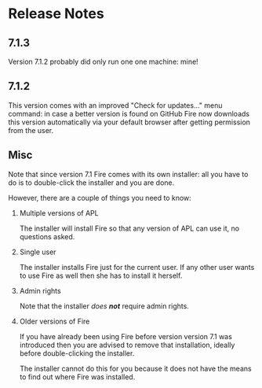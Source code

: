 # Release Notes

## 7.1.3

Version 7.1.2 probably did only run one one machine: mine!

## 7.1.2

This version comes with an improved "Check for updates..." menu command: in case a better version is found on GitHub Fire now downloads this version automatically via your default browser after getting permission from the user.

## Misc

Note that since version 7.1 Fire comes with its own installer: all you have to do is to double-click the installer and you are done.

However, there are a couple of things you need to know:

1. Multiple versions of APL

   The installer will install Fire so that any version of APL can use it, no questions asked.

1. Single user

   The installer installs Fire just for the current user. If any other user wants to use Fire as well then she has to install it herself.

1. Admin rights

   Note that the installer _does **not**_ require admin rights.

1. Older versions of Fire 

   If you have already been using Fire before version version 7.1 was introduced then you are advised to remove that installation, ideally before double-clicking the installer.

   The installer cannot do this for you because it does not have the means to find out where Fire was installed.